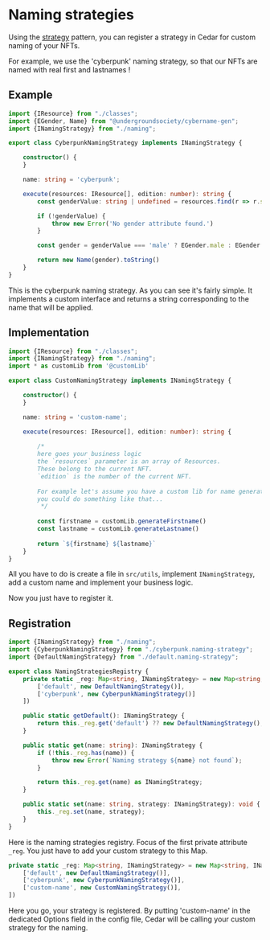 # Naming strategies

Using the [strategy](https://refactoring.guru/design-patterns/strategy) pattern, you can register a strategy in Cedar for custom naming of your NFTs.

For example, we use the 'cyberpunk' naming strategy, so that our NFTs are named with real first and lastnames !

## Example
```ts
import {IResource} from "./classes";
import {EGender, Name} from "@undergroundsociety/cybername-gen";
import {INamingStrategy} from "./naming";

export class CyberpunkNamingStrategy implements INamingStrategy {

    constructor() {
    }

    name: string = 'cyberpunk';

    execute(resources: IResource[], edition: number): string {
        const genderValue: string | undefined = resources.find(r => r.step === 'gender')?.attribute?.value

        if (!genderValue) {
            throw new Error('No gender attribute found.')
        }

        const gender = genderValue === 'male' ? EGender.male : EGender.female;

        return new Name(gender).toString()
    }
}
```

This is the cyberpunk naming strategy. As you can see it's fairly simple. It implements a custom interface and returns a string corresponding to the name that will be applied.

## Implementation

```ts
import {IResource} from "./classes";
import {INamingStrategy} from "./naming";
import * as customLib from '@customLib'

export class CustomNamingStrategy implements INamingStrategy {

    constructor() {
    }

    name: string = 'custom-name';

    execute(resources: IResource[], edition: number): string {
        
        /* 
        here goes your business logic
        the `resources` parameter is an array of Resources. 
        These belong to the current NFT.
        `edition` is the number of the current NFT.
        
        For example let's assume you have a custom lib for name generation, 
        you could do something like that...
         */
        
        const firstname = customLib.generateFirstname()
        const lastname = customLib.generateLastname()
        
        return `${firstname} ${lastname}` 
    }
}
```

All you have to do is create a file in `src/utils`, implement `INamingStrategy`, add a custom name and implement your business logic.

Now you just have to register it.

## Registration

```ts
import {INamingStrategy} from "./naming";
import {CyberpunkNamingStrategy} from "./cyberpunk.naming-strategy";
import {DefaultNamingStrategy} from "./default.naming-strategy";

export class NamingStrategiesRegistry {
    private static _reg: Map<string, INamingStrategy> = new Map<string, INamingStrategy>([
        ['default', new DefaultNamingStrategy()],
        ['cyberpunk', new CyberpunkNamingStrategy()]
    ])

    public static getDefault(): INamingStrategy {
        return this._reg.get('default') ?? new DefaultNamingStrategy();
    }

    public static get(name: string): INamingStrategy {
        if (!this._reg.has(name)) {
            throw new Error(`Naming strategy ${name} not found`);
        }

        return this._reg.get(name) as INamingStrategy;
    }

    public static set(name: string, strategy: INamingStrategy): void {
        this._reg.set(name, strategy);
    }
}
```

Here is the naming strategies registry. Focus of the first private attribute `_reg`.
You just have to add your custom strategy to this Map.

```ts
private static _reg: Map<string, INamingStrategy> = new Map<string, INamingStrategy>([
    ['default', new DefaultNamingStrategy()],
    ['cyberpunk', new CyberpunkNamingStrategy()],
    ['custom-name', new CustomNamingStrategy()],
])
```

Here you go, your strategy is registered. By putting 'custom-name' in the dedicated Options field in the config file, Cedar will be calling your custom strategy for the naming.